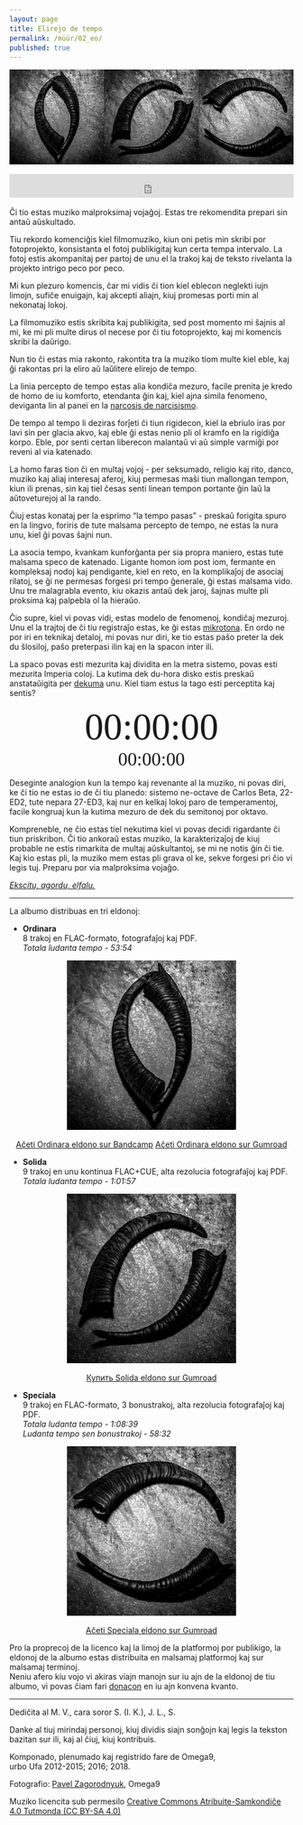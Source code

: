 ```yaml
---
layout: page
title: Elirejo de tempo
permalink: /müür/02_eo/
published: true
---
```

<p align="center">
  <img src ="/müür/02/triple.png"/>
</p>

<center>
<iframe style="border: 0; width: 100%; height: 42px;" src="https://bandcamp.com/EmbeddedPlayer/album=2315349011/size=small/bgcol=333333/linkcol=ffffff/transparent=true/" seamless><a href="https://omega9.bandcamp.com/album/elirejo-de-tempo-ordinara-eldono">Elirejo de tempo [ordinara eldono]</a></iframe>
</center>

Ĉi tio estas muziko malproksimaj vojaĝoj. Estas tre rekomendita prepari sin antaŭ aŭskultado.

Tiu rekordo komenciĝis kiel filmomuziko, kiun oni petis min skribi por fotoprojekto, konsistanta el fotoj publikigitaj kun certa tempa intervalo. La fotoj estis akompanitaj per partoj de unu el la trakoj kaj de teksto rivelanta la projekto intrigo peco por peco.

Mi kun plezuro komencis, ĉar mi vidis ĉi tion kiel eblecon neglekti iujn limojn, sufiĉe enuigajn, kaj akcepti aliajn, kiuj promesas porti min al nekonataj lokoj.

La filmomuziko estis skribita kaj publikigita, sed post momento mi ŝajnis al mi, ke mi pli multe dirus ol necese por ĉi tiu fotoprojekto, kaj mi komencis skribi la daŭrigo.

Nun tio ĉi estas mia rakonto, rakontita tra la muziko tiom multe kiel eble, kaj ĝi rakontas pri la eliro aŭ laŭlitere elirejo de tempo.

La linia percepto de tempo estas alia kondiĉa mezuro, facile prenita je kredo de homo de iu komforto, etendanta ĝin kaj, kiel ajna simila fenomeno, deviganta lin al panei en la [narcosis de narcisismo](https://eo.wikipedia.org/wiki/Marshall_McLuhan "Marshall McLuhan").

De tempo al tempo li deziras forĵeti ĉi tiun rigidecon, kiel la ebriulo iras por lavi sin per glacia akvo, kaj eble ĝi estas nenio pli ol kramfo en la rigidiĝa korpo. Eble, por senti certan liberecon malantaŭ vi aŭ simple varmiĝi por reveni al via katenado.

La homo faras tion ĉi en multaj vojoj - per seksumado, religio kaj rito, danco, muziko kaj aliaj interesaj aferoj, kiuj permesas maŝi tiun mallongan tempon, kiun ili prenas, sin kaj tiel ĉesas senti linean tempon portante ĝin laŭ la aŭtoveturejoj al la rando.

Ĉiuj estas konataj per la esprimo “la tempo pasas” - preskaŭ forigita spuro en la lingvo, foriris de tute malsama percepto de tempo, ne estas la nura unu, kiel ĝi povas ŝajni nun.

La asocia tempo, kvankam kunforĝanta per sia propra maniero, estas tute malsama speco de katenado. Ligante homon iom post iom, fermante en kompleksaj nodoj kaj pendigante, kiel en reto, en la komplikaĵoj de asociaj rilatoj, se ĝi ne permesas forgesi pri tempo ĝenerale, ĝi estas malsama vido.
Unu tre malagrabla evento, kiu okazis antaŭ dek jaroj, ŝajnas multe pli proksima kaj palpebla ol la hieraŭo.

Ĉio supre, kiel vi povas vidi, estas modelo de fenomenoj, kondiĉaj mezuroj. Unu el la trajtoj de ĉi tiu registraĵo estas, ke ĝi estas [mikrotona](https://eo.wikipedia.org/wiki/Kvarontono "Mikrotona muziko"). En ordo ne por iri en teknikaj detaloj, mi povas nur diri, ke tio estas paŝo preter la dek du ŝlosiloj, paŝo preterpasi ilin kaj en la spacon inter ili.

La spaco povas esti mezurita kaj dividita en la metra sistemo, povas esti mezurita Imperia coloj. La kutima dek du-hora disko estis preskaŭ anstataŭigita per [dekuma](https://eo.wikipedia.org/wiki/Dekuma_tempo "Dekuma tempo") unu. Kiel tiam estus la tago esti perceptita kaj sentis?

<div id="m" style="text-align: center; font-size: 50pt;font-family: Inconsolata LGC">00:00:00</div>
<div id="n" style="text-align: center; font-size: 25pt;font-family: Inconsolata LGC">00:00:00</div>
<script  src="/müür/02/metric-time/js/index.js"></script>

Deseginte analogion kun la tempo kaj revenante al la muziko, ni povas diri, ke ĉi tio ne estas io de ĉi tiu planedo: sistemo ne-octave de Carlos Beta, 22-ED2, tute nepara 27-ED3, kaj nur en kelkaj lokoj paro de temperamentoj, facile kongruaj kun la kutima mezuro de dek du semitonoj por oktavo.

Kompreneble, ne ĉio estas tiel nekutima kiel vi povas decidi rigardante ĉi tiun priskribon. Ĉi tio ankoraŭ estas muziko, la karakterizaĵoj de kiuj probable ne estis rimarkita de multaj aŭskultantoj, se mi ne notis ĝin ĉi tie. Kaj kio estas pli, la muziko mem estas pli grava ol ke, sekve forgesi pri ĉio vi legis tuj. Preparu por via malproksima vojaĝo.

*[Ekscitu, agordu, elfalu.](https://eo.wikipedia.org/wiki/Timothy_Leary "Turn on, tune in, drop out")*

-----
La albumo distribuas en tri eldonoj:
* **Ordinara**<br />
8 trakoj en FLAC-formato, fotografaĵoj kaj PDF.<br />
*Totala ludanta tempo - 53:54*

<p align="center">
  <img src ="/müür/02/cover_ordinara.jpg" alt="Ordinara eldono" />
</p>

<center>
<a markdown="0" href="https://omega9.bandcamp.com/album/elirejo-de-tempo-ordinara-eldono" class="btn">Aĉeti Ordinara eldono sur Bandcamp</a> <a markdown="0" href="https://gum.co/beKop" class="btn">Aĉeti Ordinara eldono sur Gumroad</a>
</center>

* **Solida**<br />
9 trakoj en unu kontinua FLAC+CUE, alta rezolucia fotografaĵoj kaj PDF.<br />
*Totala ludanta tempo - 1:01:57*

<p align="center">
  <img src ="/müür/02/cover_solida.jpg" alt="Solida eldono" />
</p>

<center>
<!-- <a markdown="0" href="https://omega9.bandcamp.com/album/elirejo-de-tempo-solida-eldono" class="btn">Aĉeti Solida eldono sur Bandcamp</a> --><a markdown="0" href="https://gum.co/vIEIA" class="btn">Купить Solida eldono sur Gumroad</a>
</center>

* **Speciala**<br />
9 trakoj en FLAC-formato, 3 bonustrakoj, alta rezolucia fotografaĵoj kaj PDF.<br />
*Totala ludanta tempo - 1:08:39*<br />
*Ludanta tempo sen bonustrakoj - 58:32*

<p align="center">
  <img src ="/müür/02/cover_speciala.jpg" alt="Speciala eldono" />
</p>

<center>
<!-- <a markdown="0" href="https://omega9.bandcamp.com/album/elirejo-de-tempo-speciala-eldono" class="btn">Aĉeti Speciala eldono sur Bandcamp</a> --><a markdown="0" href="https://gum.co/DeCpt" class="btn">Aĉeti Speciala eldono sur Gumroad</a>
</center>

Pro la proprecoj de la licenco kaj la limoj de la platformoj por publikigo, la eldonoj de la albumo estas distribuita en malsamaj platformoj kaj sur malsamaj terminoj.<br />
Neniu afero kiu vojo vi akiras viajn manojn sur iu ajn de la eldonoj de tiu albumo, vi povas ĉiam fari [donacon](https://omega9.github.io/donation/) en iu ajn konvena kvanto.

-----
Dediĉita al M. V., cara soror S. (I. K.), J. L., S.

Danke al tiuj mirindaj personoj, kiuj dividis siajn sonĝojn kaj legis la tekston bazitan sur ili, kaj al ĉiuj, kiuj kontribuis.

Komponado, plenumado kaj registrido fare de Omega9,<br />
urbo Ufa 2012-2015; 2016; 2018.

Fotografio: [Pavel Zagorodnyuk](https://vk.com/public175451932), Omega9

Muziko licencita sub permesilo [Creative Commons Atribuite-Samkondiĉe 4.0 Tutmonda (CC BY-SA 4.0)](https://creativecommons.org/licenses/by-sa/4.0/deed.eo)